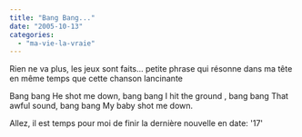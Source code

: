 ```yaml
---
title: "Bang Bang..."
date: "2005-10-13"
categories: 
  - "ma-vie-la-vraie"
---
```


  
Rien ne va plus, les jeux sont faits... petite phrase qui résonne dans ma tête en même temps que cette chanson lancinante  

 Bang bang He shot me down, bang bang I hit the ground , bang bang That awful sound, bang bang My baby shot me down.

  
  
Allez, il est temps pour moi de finir la dernière nouvelle en date: '17'
